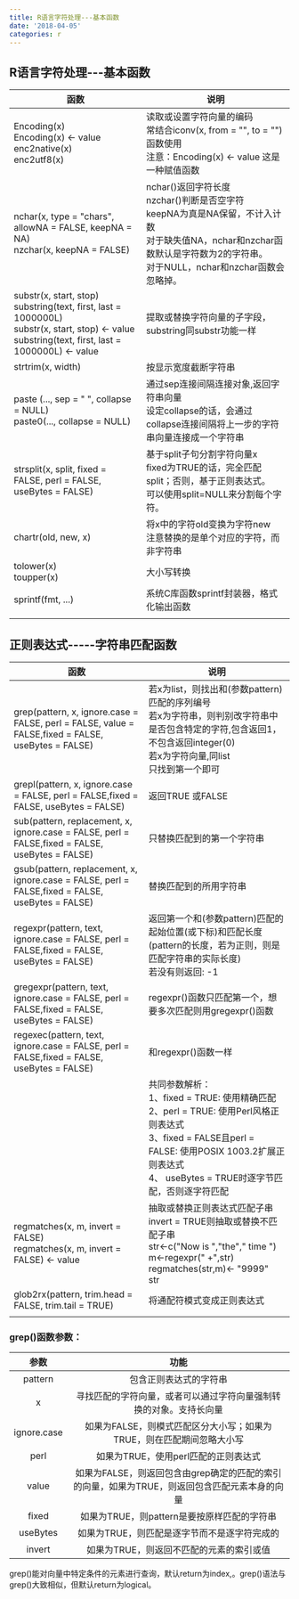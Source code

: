 ```yaml
---
title: R语言字符处理---基本函数
date: '2018-04-05'
categories: r
---
```



## R语言字符处理---基本函数



| 函数                                                         | 说明                                                         |
| ------------------------------------------------------------ | ------------------------------------------------------------ |
| Encoding(x)        <br>Encoding(x) <- value  <br>enc2native(x)  <br>enc2utf8(x) | 读取或设置字符向量的编码<br>常结合iconv(x, from = "", to = "")函数使用<br>注意：Encoding(x) <- value 这是一种赋值函数 |
| nchar(x, type = "chars", allowNA = FALSE, keepNA = NA)<br>nzchar(x, keepNA = FALSE) | nchar()返回字符长度<br>nzchar()判断是否空字符<br>keepNA为真是NA保留，不计入计数<br>对于缺失值NA，nchar和nzchar函数默认是字符数为2的字符串。<br>对于NULL，nchar和nzchar函数会忽略掉。 |
| substr(x, start, stop)<br>substring(text, first, last = 1000000L)<br>substr(x, start, stop) <- value<br>substring(text, first, last = 1000000L) <- value | 提取或替换字符向量的子字段，substring同substr功能一样        |
| strtrim(x, width)                                            | 按显示宽度截断字符串                                         |
| paste (..., sep = " ", collapse = NULL)<br>paste0(..., collapse = NULL) | 通过sep连接间隔连接对象,返回字符串向量<br>设定collapse的话，会通过collapse连接间隔将上一步的字符串向量连接成一个字符串 |
| strsplit(x, split, fixed = FALSE, perl = FALSE, useBytes = FALSE) | 基于split子句分割字符向量x<br>fixed为TRUE的话，完全匹配split；否则，基于正则表达式。<br>可以使用split=NULL来分割每个字符。 |
| chartr(old, new, x)                                          | 将x中的字符old变换为字符new<br>注意替换的是单个对应的字符，而非字符串 |
| tolower(x)<br>toupper(x)                                     | 大小写转换                                                   |
| sprintf(fmt, ...)                                            | 系统C库函数sprintf封装器，格式化输出函数                     |
|                                                              |                                                              |



## 正则表达式-----字符串匹配函数

| 函数                                                         | 说明                                                         |
| ------------------------------------------------------------ | ------------------------------------------------------------ |
| grep(pattern, x, ignore.case = FALSE, perl = FALSE, value = FALSE,fixed = FALSE, useBytes = FALSE) | 若x为list，则找出和(参数pattern)匹配的序列编号<br>若x为字符串，则判别改字符串中是否包含特定的字符,包含返回1，不包含返回integer(0)<br>若x为字符向量,同list<br>只找到第一个即可 |
| grepl(pattern, x, ignore.case = FALSE, perl = FALSE,fixed = FALSE, useBytes = FALSE) | 返回TRUE 或FALSE                                             |
| sub(pattern, replacement, x, ignore.case = FALSE, perl = FALSE,fixed = FALSE, useBytes = FALSE) | 只替换匹配到的第一个字符串                                   |
| gsub(pattern, replacement, x, ignore.case = FALSE, perl = FALSE,fixed = FALSE, useBytes = FALSE) | 替换匹配到的所用字符串                                       |
| regexpr(pattern, text, ignore.case = FALSE, perl = FALSE,fixed = FALSE, useBytes = FALSE) | 返回第一个和(参数pattern)匹配的起始位置(或下标)和匹配长度(pattern的长度，若为正则，则是匹配字符串的实际长度)<br>若没有则返回: -1 |
| gregexpr(pattern, text, ignore.case = FALSE, perl = FALSE,fixed = FALSE, useBytes = FALSE) | regexpr()函数只匹配第一个，想要多次匹配则用gregexpr()函数    |
| regexec(pattern, text, ignore.case = FALSE, perl = FALSE,fixed = FALSE, useBytes = FALSE) | 和regexpr()函数一样                                          |
|                                                              | 共同参数解析：<br>   1、fixed = TRUE: 使用精确匹配<br>   2、perl = TRUE: 使用Perl风格正则表达式<br>   3、fixed = FALSE且perl = FALSE: 使用POSIX 1003.2扩展正则表达式<br>   4、 useBytes = TRUE时逐字节匹配，否则逐字符匹配 |
| regmatches(x, m, invert = FALSE)<br>regmatches(x, m, invert = FALSE) <- value | 抽取或替换正则表达式匹配子串<br> invert = TRUE则抽取或替换不匹配子串<br> str<-c("Now is ","the"," time ") <br>m<-regexpr(" +",str)<br>regmatches(str,m)<- "9999"<br>str |
| glob2rx(pattern, trim.head = FALSE, trim.tail = TRUE)        | 将通配符模式变成正则表达式                                   |
|                                                              |                                                              |

### grep()函数参数：

|    参数     |                             功能                             |
| :---------: | :----------------------------------------------------------: |
|   pattern   |                    包含正则表达式的字符串                    |
|      x      | 寻找匹配的字符向量，或者可以通过字符向量强制转换的对象。支持长向量 |
| ignore.case | 如果为FALSE，则模式匹配区分大小写；如果为TRUE，则在匹配期间忽略大小写 |
|    perl     |             如果为TRUE，使用perl匹配的正则表达式             |
|    value    | 如果为FALSE，则返回包含由grep确定的匹配的索引的向量，如果为TRUE，则返回包含匹配元素本身的向量 |
|    fixed    |         如果为TRUE，则pattern是要按原样匹配的字符串          |
|  useBytes   |         如果为TRUE，则匹配是逐字节而不是逐字符完成的         |
|   invert    |           如果为TRUE，则返回不匹配的元素的索引或值           |

grep()能对向量中特定条件的元素进行查询，默认return为index,。grep()语法与grep()大致相似，但默认return为logical。
